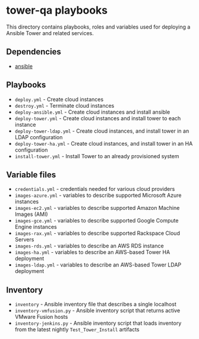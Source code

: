 tower-qa playbooks
=========================

This directory contains playbooks, roles and variables used for deploying a
Ansible Tower and related services.

## Dependencies
 * [ansible](https://github.com/ansible/ansible)

## Playbooks

 * `deploy.yml` - Create cloud instances
 * `destroy.yml` - Terminate cloud instances
 * `deploy-ansible.yml` - Create cloud instances and install ansible
 * `deploy-tower.yml` - Create cloud instances and install tower to each instance
 * `deploy-tower-ldap.yml` - Create cloud instances, and install tower in an LDAP configuration
 * `deploy-tower-ha.yml` - Create cloud instances, and install tower in an HA configuration
 * `install-tower.yml` - Install Tower to an already provisioned system

## Variable files

 * `credentials.yml` - credentials needed for various cloud providers
 * `images-azure.yml` - variables to describe supported Microsoft Azure instances
 * `images-ec2.yml` - variables to describe supported Amazon Machine Images (AMI)
 * `images-gce.yml` - variables to describe supported Google Compute Engine instances
 * `images-rax.yml` - variables to describe supported Rackspace Cloud Servers
 * `images-rds.yml` - variables to describe an AWS RDS instance
 * `images-ha.yml` - variables to describe an AWS-based Tower HA deployment
 * `images-ldap.yml` - variables to describe an AWS-based Tower LDAP deployment

## Inventory

 * `inventory` - Ansible inventory file that describes a single localhost
 * `inventory-vmfusion.py` - Ansible inventory script that returns active VMware Fusion hosts
 * `inventory-jenkins.py` - Ansible inventory script that loads inventory from the latest nightly `Test_Tower_Install` artifacts

